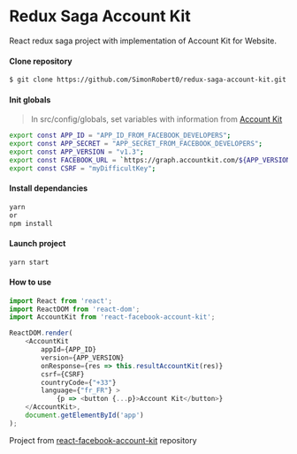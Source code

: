 # Redux Saga Account Kit
React redux saga project with implementation of Account Kit for Website.

#### Clone repository
```sh
$ git clone https://github.com/SimonRobert0/redux-saga-account-kit.git
```

#### Init globals
> In src/config/globals, set variables with information from [Account Kit](https://developers.facebook.com/docs/accountkit)
```sh
export const APP_ID = "APP_ID_FROM_FACEBOOK_DEVELOPERS";
export const APP_SECRET = "APP_SECRET_FROM_FACEBOOK_DEVELOPERS";
export const APP_VERSION = "v1.3";
export const FACEBOOK_URL = `https://graph.accountkit.com/${APP_VERSION}/`;
export const CSRF = "myDifficultKey";
```

#### Install dependancies
```sh
yarn
or
npm install
```

#### Launch project
```sh
yarn start
```

#### How to use
```js
import React from 'react';
import ReactDOM from 'react-dom';
import AccountKit from 'react-facebook-account-kit';

ReactDOM.render(
    <AccountKit
        appId={APP_ID}
        version={APP_VERSION}
        onResponse={res => this.resultAccountKit(res)}
        csrf={CSRF}
        countryCode={"+33"}
        language={"fr_FR"} >
            {p => <button {...p}>Account Kit</button>}
    </AccountKit>,
    document.getElementById('app')
);
```

Project from [react-facebook-account-kit](https://github.com/zsajjad/react-facebook-account-kit) repository